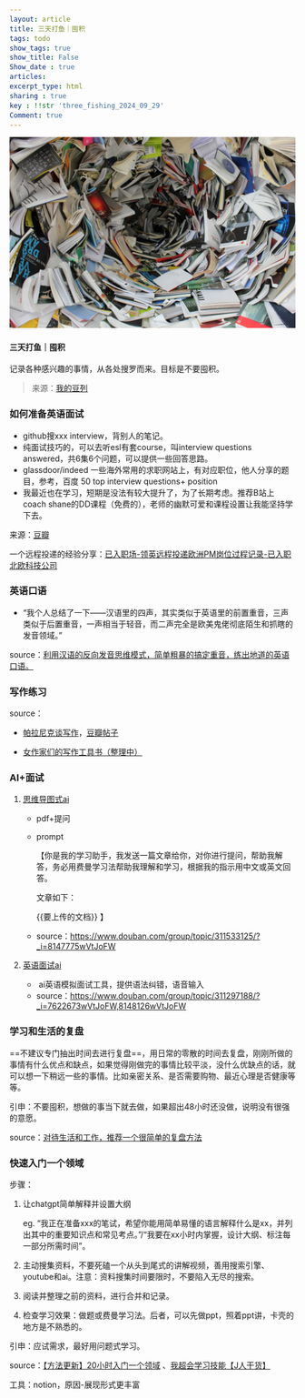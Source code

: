 ```yaml
---
layout: article
title: 三天打鱼｜囤积
tags: todo
show_tags: true
show_title: False
Show_date : true
articles:
excerpt_type: html
sharing : true
key : !!str 'three_fishing_2024_09_29'
Comment: true
---
```


<div class="item">
	<div class="item__image">
    <img class="image" src="https://github.com/zhimiao39/coconutss.github.io/raw/main/image/p1.jpg"/>
  </div>
  <div class="item__content">
    <div class="item__header">
      <h4>三天打鱼｜囤积</h4>
    </div>
    <div class="item__description">
      <p>记录各种感兴趣的事情，从各处搜罗而来。目标是不要囤积。</p>
    </div>
  </div>
</div>

> 来源：[我的豆列](https://www.douban.com/people/180830641/doulists/all)

<!--more-->

### 如何准备英语面试

- github搜xxx interview，背别人的笔记。
- 纯面试技巧的，可以去听esl有套course，叫interview questions answered，共6集6个问题，可以提供一些回答思路。
- glassdoor/indeed 一些海外常用的求职网站上，有对应职位，他人分享的题目，参考，百度 50 top interview questions+ position
- 我最近也在学习，短期是没法有较大提升了，为了长期考虑。推荐B站上coach shane的DD课程（免费的），老师的幽默可爱和课程设置让我能坚持学下去。

来源：[豆瓣](https://www.douban.com/group/topic/263171537/?_i=7621658wVtJoFW)

一个远程投递的经验分享：[已入职场-领英远程投递欧洲PM岗位过程记录-已入职北欧科技公司](https://www.douban.com/group/topic/265347076/?_i=7624444wVtJoFW) 

### 英语口语

- “我个人总结了一下——汉语里的四声，其实类似于英语里的前置重音，三声类似于后置重音，一声相当于轻音，而二声完全是欧美鬼佬彻底陌生和抓瞎的发音领域。”

source：[利用汉语的反向发音思维模式，简单粗暴的搞定重音，练出地道的英语口语。](https://www.douban.com/group/topic/307400685/?_i=7624567wVtJoFW) 

### 写作练习

source：

- [帕拉尼克谈写作](https://book.douban.com/subject/35941988/?dt_dapp=1)，[豆瓣帖子](https://www.douban.com/group/topic/293022781/?_i=7624667wVtJoFW)

- [女作家们的写作工具书（整理中）](https://www.douban.com/group/topic/308153415/?_i=7624767wVtJoFW) 

### AI+面试

1. [思维导图式ai](https://flo.ing/conv/de98e20e-a681-4550-a571-6853b49565cb)

   - pdf+提问

   - prompt

     【你是我的学习助手，我发送一篇文章给你，对你进行提问，帮助我解答，务必用费曼学习法帮助我理解和学习，根据我的指示用中文或英文回答。

     文章如下：

      {{要上传的文档}} 】

   - source：https://www.douban.com/group/topic/311533125/?_i=8147775wVtJoFW

2. [英语面试ai](https://huggingface.co/spaces/aliceYang/it_Interview_Assistant)
   - ​	ai英语模拟面试工具，提供语法纠错，语音输入
   - source：https://www.douban.com/group/topic/311297188/?_i=7622673wVtJoFW,8148126wVtJoFW

### 学习和生活的复盘

==不建议专门抽出时间去进行复盘==，用日常的零散的时间去复盘，刚刚所做的事情有什么优点和缺点，如果觉得刚做完的事情比较平淡，没什么优缺点的话，就可以想一下稍远一些的事情。比如亲密关系、是否需要购物、最近心理是否健康等等。

引申：不要囤积，想做的事当下就去做，如果超出48小时还没做，说明没有很强的意愿。

source：[对待生活和工作，推荐一个很简单的复盘方法](https://www.douban.com/group/topic/306586844/?_i=8149046wVtJoFW,8149379wVtJoFW) 

### 快速入门一个领域

步骤：

1. 让chatgpt简单解释并设置大纲

   eg. “我正在准备xxx的笔试，希望你能用简单易懂的语言解释什么是xx，并列出其中的重要知识点和常见考点。”/“我要在xx小时内掌握，设计大纲、标注每一部分所需时间”。

2. 主动搜集资料，不要死磕一个从头到尾式的讲解视频，善用搜索引擎、youtube和ai。注意：资料搜集时间要限时，不要陷入无尽的搜索。
3. 阅读并整理之前的资料，进行合并和记录。
4. 检查学习效果：做题或费曼学习法。后者，可以先做ppt，照着ppt讲，卡壳的地方是不熟悉的。

引申：应试需求，最好用问题式学习。

source：[【方法更新】20小时入门一个领域](https://www.douban.com/group/topic/298334867/?_i=8148764wVtJoFW,8149302wVtJoFW) 、[我超会学习技能【J人干货】](https://www.douban.com/group/topic/300793945/?_i=8149363wVtJoFW,8150114wVtJoFW) 

工具：notion，原因-展现形式更丰富

